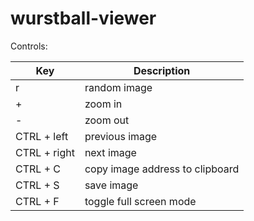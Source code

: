 # wurstball-viewer

Controls:

**Key** | **Description**
-----|------
r | random image
+ | zoom in
- | zoom out
CTRL + left | previous image
CTRL + right | next image
CTRL + C | copy image address to clipboard
CTRL + S | save image
CTRL + F | toggle full screen mode
